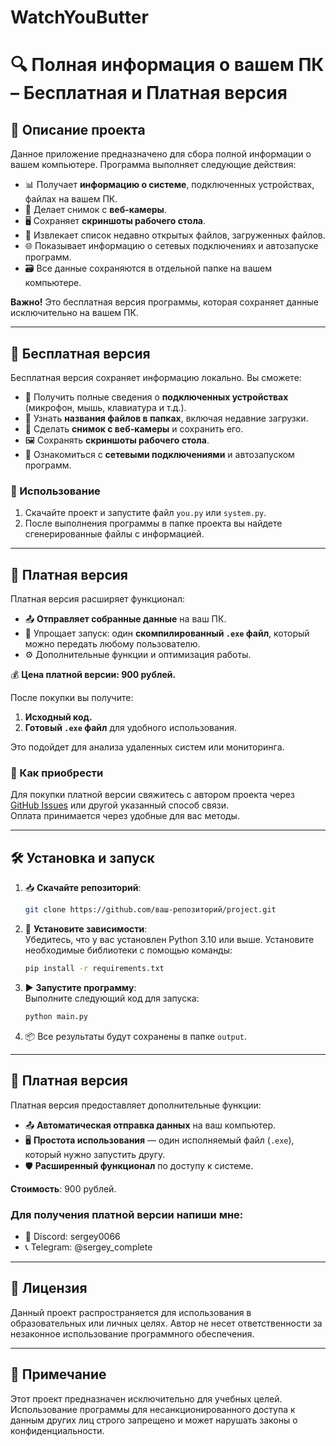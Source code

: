 # WatchYouButter
# 🔍 Полная информация о вашем ПК – Бесплатная и Платная версия

## 📝 Описание проекта

Данное приложение предназначено для сбора полной информации о вашем компьютере. Программа выполняет следующие действия:

- 📊 Получает **информацию о системе**, подключенных устройствах, файлах на вашем ПК.
- 📸 Делает снимок с **веб-камеры**.
- 🖥️ Сохраняет **скриншоты рабочего стола**.
- 📂 Извлекает список недавно открытых файлов, загруженных файлов.
- 🌐 Показывает информацию о сетевых подключениях и автозапуске программ.
- 🗃️ Все данные сохраняются в отдельной папке на вашем компьютере.

**Важно!** Это бесплатная версия программы, которая сохраняет данные исключительно на вашем ПК. 

---

## 🚀 Бесплатная версия

Бесплатная версия сохраняет информацию локально. Вы сможете:

- 🔌 Получить полные сведения о **подключенных устройствах** (микрофон, мышь, клавиатура и т.д.).
- 📂 Узнать **названия файлов в папках**, включая недавние загрузки.
- 📸 Сделать **снимок с веб-камеры** и сохранить его.
- 🖼️ Сохранять **скриншоты рабочего стола**.
- 📡 Ознакомиться с **сетевыми подключениями** и автозапуском программ.

### 📖 Использование

1. Скачайте проект и запустите файл `you.py` или `system.py`.
2. После выполнения программы в папке проекта вы найдете сгенерированные файлы с информацией.

---

## 💎 Платная версия

Платная версия расширяет функционал:

- 📤 **Отправляет собранные данные** на ваш ПК.
- 🔄 Упрощает запуск: один **скомпилированный `.exe` файл**, который можно передать любому пользователю.
- ⚙️ Дополнительные функции и оптимизация работы.

💰 **Цена платной версии: 900 рублей.**

После покупки вы получите:

1. **Исходный код.**
2. **Готовый `.exe` файл** для удобного использования.

Это подойдет для анализа удаленных систем или мониторинга.  

### 🛒 Как приобрести

Для покупки платной версии свяжитесь с автором проекта через [GitHub Issues](#) или другой указанный способ связи.  
Оплата принимается через удобные для вас методы.

---

## 🛠️ Установка и запуск

1. 📥 **Скачайте репозиторий**:
   ```bash
   git clone https://github.com/ваш-репозиторий/project.git
   ```
2. 📂 **Установите зависимости**:  
   Убедитесь, что у вас установлен Python 3.10 или выше. Установите необходимые библиотеки с помощью команды:
   ```bash
   pip install -r requirements.txt
   ```
3. ▶️ **Запустите программу**:  
   Выполните следующий код для запуска:
   ```bash
   python main.py
   ```
4. 📦 Все результаты будут сохранены в папке `output`.

---

## 💎 Платная версия

Платная версия предоставляет дополнительные функции:
- 📤 **Автоматическая отправка данных** на ваш компьютер.
- 🖥️ **Простота использования** — один исполняемый файл (`.exe`), который нужно запустить другу.
- 🛡️ **Расширенный функционал** по доступу к системе.

**Стоимость**: 900 рублей.

### Для получения платной версии напиши мне:

- 📧 Discord: sergey0066
- 📞 Telegram: @sergey_complete

---

## 📄 Лицензия

Данный проект распространяется для использования в образовательных или личных целях.
Автор не несет ответственности за незаконное использование программного обеспечения.

---

## 📌 Примечание

Этот проект предназначен исключительно для учебных целей. Использование программы для несанкционированного доступа к данным других лиц строго запрещено и может нарушать законы о конфиденциальности.
